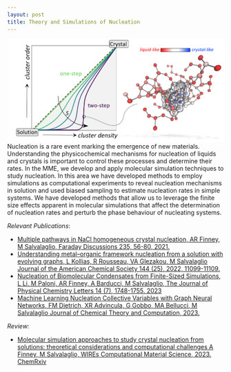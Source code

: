 ```yaml
---
layout: post
title: Theory and Simulations of Nucleation
---
```

<img src="https://github.com/mme-ucl/mme-ucl.github.io/raw/main/images/nucleation.png" align="right" width="500px"/>

Nucleation is a rare event marking the emergence of new materials. Understanding the physicochemical mechanisms for nucleation of liquids and crystals is important to control these processes and determine their rates. In the MME, we develop and apply molecular simulation techniques to study nucleation. 
In this area we have developed methods to employ simulations as computational experiments to reveal nucleation mechanisms in solution and used biased sampling to estimate nucleation rates in simple systems. 
We have developed methods that allow us to leverage the finite size effects apparent in molecular simulations that affect the determination of nucleation rates and perturb the phase behaviour of nucleating systems.

_Relevant Publications_: 

- [Multiple pathways in NaCl homogeneous crystal nucleation, AR Finney, M Salvalaglio, Faraday Discussions 235, 56-80, 2021.](https://pubs.rsc.org/en/content/articlehtml/2022/fd/d1fd00089f) 
- [Understanding metal–organic framework nucleation from a solution with evolving graphs, L Kollias, R Rousseau, VA Glezakou, M Salvalaglio
Journal of the American Chemical Society 144 (25), 2022, 11099-11109.](https://pubs.acs.org/doi/abs/10.1021/jacs.1c13508)
- [Nucleation of Biomolecular Condensates from Finite-Sized Simulations, L Li, M Paloni, AR Finney, A Barducci, M Salvalaglio, The Journal of Physical Chemistry Letters 14 (7), 1748-1755. 2023](https://pubs.acs.org/doi/abs/10.1021/acs.jpclett.2c03512) 
- [Machine Learning Nucleation Collective Variables with Graph Neural Networks, FM Dietrich, XR Advincula, G Gobbo, MA Bellucci, M Salvalaglio Journal of Chemical Theory and Computation, 2023.](https://pubs.acs.org/doi/abs/10.1021/acs.jctc.3c00722)

_Review:_ 
- [Molecular simulation approaches to study crystal nucleation from solutions: theoretical considerations and computational challenges A Finney, M Salvalaglio, WIREs Computational Material Science, 2023.]() [ChemRxiv](https://chemrxiv.org/engage/chemrxiv/article-details/651bff438bab5d20558ad4cf)

<br clear="right"/>
